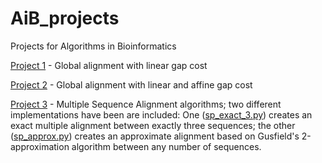 # AiB_projects
Projects for Algorithms in Bioinformatics

[Project 1](https://github.com/Delirra/AiB_projects/tree/main/Project_1) - Global alignment with linear gap cost

[Project 2](https://github.com/Delirra/AiB_projects/tree/main/Project_2) - Global alignment with linear and affine gap cost

[Project 3](https://github.com/Delirra/AiB_projects/tree/main/Project_3) - Multiple Sequence Alignment algorithms; two different implementations have been are included:
One ([sp_exact_3.py](https://github.com/Delirra/AiB_projects/tree/main/Project_3/sp_exact_3.py)) creates an exact multiple alignment between exactly three sequences;
the other ([sp_approx.py](https://github.com/Delirra/AiB_projects/tree/main/Project_3/sp_approx.py)) creates an approximate alignment based on Gusfield's 2-approximation algorithm between any number of sequences.